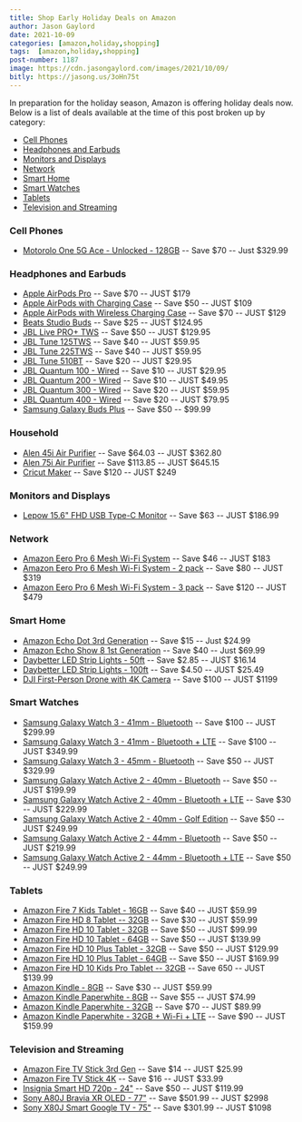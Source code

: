 ```yaml
---
title: Shop Early Holiday Deals on Amazon
author: Jason Gaylord
date: 2021-10-09
categories: [amazon,holiday,shopping]
tags:  [amazon,holiday,shopping]
post-number: 1187
image: https://cdn.jasongaylord.com/images/2021/10/09/
bitly: https://jasong.us/3oHn75t
---
```


In preparation for the holiday season, Amazon is offering holiday deals now. Below is a list of deals available at the time of this post broken up by category:

* [Cell Phones](#cell-phones)
* [Headphones and Earbuds](#headphones-and-earbuds)
* [Monitors and Displays](#monitors-and-displays)
* [Network](#network)
* [Smart Home](#smart-home)
* [Smart Watches](#smart-watches)
* [Tablets](#tablets)
* [Television and Streaming](#television-and-streaming)

### Cell Phones
* [Motorolo One 5G Ace - Unlocked - 128GB](https://www.amazon.com/Motorola-battery-Unlocked-Camera-Silver/dp/B08NWD7K8H?smid=ATVPDKIKX0DER&linkCode=ll1&tag=jasongaylor01-20&linkId=18b671f7332aecd444e343081a969afe&language=en_US&ref_=as_li_ss_tl) -- Save $70 -- Just $329.99

### Headphones and Earbuds
* [Apple AirPods Pro](https://www.amazon.com/Apple-MWP22AM-A-AirPods-Pro/dp/B07ZPC9QD4?&linkCode=ll1&tag=jasongaylor01-20&linkId=471ff11d7768fa583f52e9543677701a&language=en_US&ref_=as_li_ss_tl) -- Save $70 -- JUST $179
* [Apple AirPods with Charging Case](https://www.amazon.com/Apple-AirPods-Charging-Latest-Model/dp/B07PXGQC1Q?&linkCode=ll1&tag=jasongaylor01-20&linkId=4fe5c1b8a525cf7320fcd63e17bfad5e&language=en_US&ref_=as_li_ss_tl) -- Save $50 -- JUST $109
* [Apple AirPods with Wireless Charging Case](https://www.amazon.com/Apple-AirPods-Wireless-Charging-Latest/dp/B07PYLT6DN?&linkCode=ll1&tag=jasongaylor01-20&linkId=158f9c0c386db5d7572a308191bc4d05&language=en_US&ref_=as_li_ss_tl) -- Save $70 -- JUST $129
* [Beats Studio Buds](https://www.amazon.com/Beats-Studio-Cancelling-Earbuds-Built-Bluetooth-Headphones/dp/B096SV8SJG?&linkCode=ll1&tag=jasongaylor01-20&linkId=835efc9c51afc056abdd24fc61ef739f&language=en_US&ref_=as_li_ss_tl) -- Save $25 -- JUST $124.95
* [JBL Live PRO+ TWS](https://www.amazon.com/Live-Cancelling-Headphones-Microphones-Black/dp/B08WPYT7NP?smid=ATVPDKIKX0DER&linkCode=ll1&tag=jasongaylor01-20&linkId=41819535b80cffe6f8b9fd00b44f0f82&language=en_US&ref_=as_li_ss_tl) -- Save $50 -- JUST $129.95
* [JBL Tune 125TWS](https://www.amazon.com/JBL-Tune-125TWS-Wireless-Headphones/dp/B088NGD49M?smid=ATVPDKIKX0DER&linkCode=ll1&tag=jasongaylor01-20&linkId=3177a35c2831bdd0eca7d7404afc283d&language=en_US&ref_=as_li_ss_tl) -- Save $40 -- JUST $59.95
* [JBL Tune 225TWS](https://www.amazon.com/JBL-225TWS-Wireless-Earbud-Headphones/dp/B088NDGYPX?smid=ATVPDKIKX0DER&linkCode=ll1&tag=jasongaylor01-20&linkId=5680c6a64bf02980046e0ceb858e389e&language=en_US&ref_=as_li_ss_tl) -- Save $40 -- JUST $59.95
* [JBL Tune 510BT](https://www.amazon.com/JBL-Tune-510BT-Ear-Headphones/dp/B08WM3LMJF?smid=ATVPDKIKX0DER&linkCode=ll1&tag=jasongaylor01-20&linkId=2e6b11f81adc556d2160b4447762b27d&language=en_US&ref_=as_li_ss_tl) -- Save $20 -- JUST $29.95
* [JBL Quantum 100 - Wired](https://www.amazon.com/JBL-Quantum-100-Over-Ear-Headphones/dp/B084CWCJTW?smid=ATVPDKIKX0DER&linkCode=ll1&tag=jasongaylor01-20&linkId=cc07350dcb9f4ddac703f329d913fbe2&language=en_US&ref_=as_li_ss_tl) -- Save $10 -- JUST $29.95
* [JBL Quantum 200 - Wired](https://www.amazon.com/JBL-Quantum-200-Over-Ear-Headphones/dp/B084CZX3T1?smid=ATVPDKIKX0DER&linkCode=ll1&tag=jasongaylor01-20&linkId=84ccf26a634f0bcdf4dfb90771a6a03d&language=en_US&ref_=as_li_ss_tl) -- Save $10 -- JUST $49.95
* [JBL Quantum 300 - Wired](https://www.amazon.com/JBL-Quantum-300-Over-Ear-Headphones/dp/B084D5QDXN?smid=ATVPDKIKX0DER&linkCode=ll1&tag=jasongaylor01-20&linkId=eba3fe0db7dcd0c6d97bb3c029738389&language=en_US&ref_=as_li_ss_tl) -- Save $20 -- JUST $59.95
* [JBL Quantum 400 - Wired](https://www.amazon.com/JBL-Quantum-400-Headphones-Game-Chat/dp/B084CZDX61?smid=ATVPDKIKX0DER&linkCode=ll1&tag=jasongaylor01-20&linkId=4c9cde0fad62a40993dadef167a94ccf&language=en_US&ref_=as_li_ss_tl) -- Save $20 -- JUST $79.95
* [Samsung Galaxy Buds Plus](https://www.amazon.com/Samsung-Wireless-improved-Charging-included/dp/B083KVM9VW?smid=ATVPDKIKX0DER&linkCode=ll1&tag=jasongaylor01-20&linkId=1cbfb754d07fa6526dcc780aa761f505&language=en_US&ref_=as_li_ss_tl) -- Save $50 -- $99.99

### Household
* [Alen 45i Air Purifier](https://www.amazon.com/Alen-BreatheSmart-45i-Purifier-Allergies/dp/B07J6GCMX3?dchild=1&linkCode=ll1&tag=jasongaylor01-20&linkId=9f14fb26f70c9afd0036d235b3a47927&language=en_US&ref_=as_li_ss_tl) -- Save $64.03 -- JUST $362.80
* [Alen 75i Air Purifier](https://www.amazon.com/Alen-BreatheSmart-Large-Room-Purifier/dp/B07FWSZL24?dchild=1&linkCode=ll1&tag=jasongaylor01-20&linkId=aff5e851e0f0e6636fc6eade3f6713c7&language=en_US&ref_=as_li_ss_tl) -- Save $113.85 -- JUST $645.15
* [Cricut Maker](https://www.amazon.com/deal/73425d5e?showVariations=true&linkCode=ll2&tag=jasongaylor01-20&linkId=38777b2dee680e59e59c199d1429f912&language=en_US&ref_=as_li_ss_tl) -- Save $120 -- JUST $249

### Monitors and Displays
* [Lepow 15.6" FHD USB Type-C Monitor](https://www.amazon.com/Portable-Monitor-Computer-Speakers-Protector/dp/B07V1SQ966?&linkCode=ll1&tag=jasongaylor01-20&linkId=1935dc28762d7d11ac5e98e4ef955ecd&language=en_US&ref_=as_li_ss_tl) -- Save $63 -- JUST $186.99

### Network
* [Amazon Eero Pro 6 Mesh Wi-Fi System](https://www.amazon.com/Eero-Pro-6-Router/dp/B085VNCZHL?smid=ATVPDKIKX0DER&linkCode=ll1&tag=jasongaylor01-20&linkId=6feb11583f30861717178a9b746aba2e&language=en_US&ref_=as_li_ss_tl) -- Save $46 -- JUST $183
* [Amazon Eero Pro 6 Mesh Wi-Fi System - 2 pack](https://www.amazon.com/Staging-Product-Not-Retail-Sale/dp/B0866V73R6?smid=ATVPDKIKX0DER&linkCode=ll1&tag=jasongaylor01-20&linkId=e1882cf22956b4ef7fabb30594899249&language=en_US&ref_=as_li_ss_tl) -- Save $80 -- JUST $319
* [Amazon Eero Pro 6 Mesh Wi-Fi System - 3 pack](https://www.amazon.com/Amazon-eero-pro-6-3-pack/dp/B085VNCZHZ?smid=ATVPDKIKX0DER&linkCode=ll1&tag=jasongaylor01-20&linkId=9caebfb508142d02583406cc31fd8840&language=en_US&ref_=as_li_ss_tl) -- Save $120 -- JUST $479

### Smart Home
* [Amazon Echo Dot 3rd Generation](https://www.amazon.com/Echo-Dot/dp/B07FZ8S74R?&linkCode=ll1&tag=jasongaylor01-20&linkId=dc2ae98b4efde6e8cb3a5c31dfec77dc&language=en_US&ref_=as_li_ss_tl) -- Save $15 -- Just $24.99
* [Amazon Echo Show 8 1st Generation](https://www.amazon.com/Echo-Show-8/dp/B07PF1Y28C?&linkCode=ll1&tag=jasongaylor01-20&linkId=ac8bf1fc7335accb1af99030af1be884&language=en_US&ref_=as_li_ss_tl) -- Save $40 -- Just $69.99
* [Daybetter LED Strip Lights - 50ft](https://www.amazon.com/Daybetter-Lights-Control-Bedroom-Changing/dp/B08JSFH1G6?th=1&linkCode=ll1&tag=jasongaylor01-20&linkId=a771f816ea0af020cd5ab33aa1a151af&language=en_US&ref_=as_li_ss_tl) -- Save $2.85 -- JUST $16.14
* [Daybetter LED Strip Lights - 100ft](https://www.amazon.com/Daybetter-Lights-Control-Bedroom-Changing/dp/B08JSQVBDQ?&linkCode=ll1&tag=jasongaylor01-20&linkId=82b636f3014cd8ddff933af1136e74aa&language=en_US&ref_=as_li_ss_tl) -- Save $4.50 -- JUST $25.49
* [DJI First-Person Drone with 4K Camera](https://www.amazon.com/DJI-FPV-Combo-First-Person-Transmission/dp/B08NQD4FBW?&linkCode=ll1&tag=jasongaylor01-20&linkId=ef7fbe0faff2281af60829939e2908f6&language=en_US&ref_=as_li_ss_tl) -- Save $100 -- JUST $1199

### Smart Watches
* [Samsung Galaxy Watch 3 - 41mm - Bluetooth](https://www.amazon.com/Samsung-Bluetooth-Advanced-monitoring-Tracking/dp/B089DMYSRL?smid=ATVPDKIKX0DER&linkCode=ll1&tag=jasongaylor01-20&linkId=46d401e18acedd8977bc9a3d077d2461&language=en_US&ref_=as_li_ss_tl) -- Save $100 -- JUST $299.99
* [Samsung Galaxy Watch 3 - 41mm - Bluetooth + LTE](https://www.amazon.com/Samsung-Bluetooth-Unlocked-Advanced-monitoring/dp/B089DMR9LD?smid=ATVPDKIKX0DER&linkCode=ll1&tag=jasongaylor01-20&linkId=7baec4c79cd98088a6ff466c12a67080&language=en_US&ref_=as_li_ss_tl) -- Save $100 -- JUST $349.99
* [Samsung Galaxy Watch 3 - 45mm - Bluetooth](https://www.amazon.com/Samsung-Bluetooth-Advanced-monitoring-Tracking/dp/B089DQ276V?smid=ATVPDKIKX0DER&linkCode=ll1&tag=jasongaylor01-20&linkId=5600bbda1eb6d0c7a1a2492403c1755e&language=en_US&ref_=as_li_ss_tl) -- Save $50 -- JUST $329.99
* [Samsung Galaxy Watch Active 2 - 40mm - Bluetooth](https://www.amazon.com/Samsung-enhanced-tracking-analysis-coaching/dp/B07VNBC9Z9?smid=ATVPDKIKX0DER&linkCode=ll1&tag=jasongaylor01-20&linkId=7ff053393be892246274526fb38800a7&language=en_US&ref_=as_li_ss_tl) -- Save $50 -- JUST $199.99
* [Samsung Galaxy Watch Active 2 - 40mm - Bluetooth + LTE](https://www.amazon.com/Samsung-Enhanced-Tracking-Analysis-Bluetooth/dp/B07YXS8FLX?smid=ATVPDKIKX0DER&linkCode=ll1&tag=jasongaylor01-20&linkId=094250ab96a7c343a305a02a7ce2b89f&language=en_US&ref_=as_li_ss_tl) -- Save $30 -- JUST $229.99
* [Samsung Galaxy Watch Active 2 - 40mm - Golf Edition](https://www.amazon.com/Samsung-Electronics-Galaxy-Watch-Active2/dp/B086RP4SN3?smid=ATVPDKIKX0DER&linkCode=ll1&tag=jasongaylor01-20&linkId=a2b894a52cfec265f9e8675251b25b4f&language=en_US&ref_=as_li_ss_tl) -- Save $50 -- JUST $249.99
* [Samsung Galaxy Watch Active 2 - 44mm - Bluetooth](https://www.amazon.com/Samsung-Enhanced-Tracking-Analysis-Coaching/dp/B07VQJ56T3?smid=ATVPDKIKX0DER&linkCode=ll1&tag=jasongaylor01-20&linkId=5e87034e77ee737de53ffda9580b4f39&language=en_US&ref_=as_li_ss_tl) -- Save $50 -- JUST $219.99
* [Samsung Galaxy Watch Active 2 - 44mm - Bluetooth + LTE](https://www.amazon.com/Samsung-Enhanced-Tracking-Analysis-Bluetooth/dp/B07YXSBJMZ?smid=ATVPDKIKX0DER&linkCode=ll1&tag=jasongaylor01-20&linkId=c2b57d78d99d4daece1b0e54a9e96a21&language=en_US&ref_=as_li_ss_tl) -- Save $50 -- JUST $249.99

### Tablets
* [Amazon Fire 7 Kids Tablet - 16GB](https://www.amazon.com/Fire-7-Kids-Edition-Tablet/dp/B07H8WS1FT?&linkCode=ll1&tag=jasongaylor01-20&linkId=912c0f316179a3ef2a5da5cec36b543c&language=en_US&ref_=as_li_ss_tl) -- Save $40 -- JUST $59.99
* [Amazon Fire HD 8 Tablet -- 32GB](https://www.amazon.com/Fire-HD-8-tablet/dp/B07TMJ1R3X?&linkCode=ll1&tag=jasongaylor01-20&linkId=fc1993c3da4025a15da0e063288cffdb&language=en_US&ref_=as_li_ss_tl) -- Save $30 -- JUST $59.99
* [Amazon Fire HD 10 Tablet - 32GB](https://www.amazon.com/Fire-HD-10-tablet/dp/B08BX7FV5L?&linkCode=ll1&tag=jasongaylor01-20&linkId=bf19fdbc436fd3472f6a846a5c391451&language=en_US&ref_=as_li_ss_tl) -- Save $50 -- JUST $99.99
* [Amazon Fire HD 10 Tablet - 64GB](https://www.amazon.com/Fire-HD-10-tablet/dp/B08BX8CW9V?th=1&linkCode=ll1&tag=jasongaylor01-20&linkId=c80778961a3590189e76eddfb6a1cef6&language=en_US&ref_=as_li_ss_tl) -- Save $50 -- JUST $139.99
* [Amazon Fire HD 10 Plus Tablet - 32GB](https://www.amazon.com/Fire-HD-10-Plus-tablet/dp/B08F6FYN6B?&linkCode=ll1&tag=jasongaylor01-20&linkId=ec2284ff8121487f947ae258e03f53a6&language=en_US&ref_=as_li_ss_tl) -- Save $50 -- JUST $129.99
* [Amazon Fire HD 10 Plus Tablet - 64GB](https://www.amazon.com/Fire-HD-10-Plus-tablet/dp/B08BX6B43K?&linkCode=ll1&tag=jasongaylor01-20&linkId=4679a1b270d4d0b4c3963ea0dfdb9cf4&language=en_US&ref_=as_li_ss_tl) -- Save $50 -- JUST $169.99
* [Amazon Fire HD 10 Kids Pro Tablet -- 32GB](https://www.amazon.com/Fire-HD-10-Kids-Pro-tablet/dp/B08H3W1XCW?&linkCode=ll1&tag=jasongaylor01-20&linkId=05cd2593d73ca331166b33bbb89a22c4&language=en_US&ref_=as_li_ss_tl) -- Save 650 -- JUST $139.99
* [Amazon Kindle - 8GB](https://www.amazon.com/Kindle-Now-with-Built-in-Front-Light/dp/B07978J597?&linkCode=ll1&tag=jasongaylor01-20&linkId=8a2d4be51e16e19db545bb6f3ab5ea87&language=en_US&ref_=as_li_ss_tl) -- Save $30 -- JUST $59.99
* [Amazon Kindle Paperwhite - 8GB](https://www.amazon.com/Kindle-Paperwhite-Waterproof-Storage-Special/dp/B07PS737QQ?&linkCode=ll1&tag=jasongaylor01-20&linkId=e7fb2cdfd92ea01c1cd3951b23edc870&language=en_US&ref_=as_li_ss_tl) -- Save $55 -- JUST $74.99
* [Amazon Kindle Paperwhite - 32GB](https://www.amazon.com/All-new-Kindle-Paperwhite-Waterproof-Storage/dp/B07745PV5G?smid=ATVPDKIKX0DER&linkCode=ll1&tag=jasongaylor01-20&linkId=19dd11b3d41f96f3a0667ec1bced5196&language=en_US&ref_=as_li_ss_tl) -- Save $70 -- JUST $89.99
* [Amazon Kindle Paperwhite - 32GB + Wi-Fi + LTE](https://www.amazon.com/All-new-Kindle-Paperwhite-Waterproof-Storage/dp/B075RNKT6G?smid=ATVPDKIKX0DER&linkCode=ll1&tag=jasongaylor01-20&linkId=98ca0099bd793d027958f073d90c586d&language=en_US&ref_=as_li_ss_tl) -- Save $90 -- JUST $159.99

### Television and Streaming
* [Amazon Fire TV Stick 3rd Gen](https://www.amazon.com/fire-tv-stick-with-3rd-gen-alexa-voice-remote/dp/B08C1W5N87?&linkCode=ll1&tag=jasongaylor01-20&linkId=0efdeed033b76eed13e3328adfc5c62d&language=en_US&ref_=as_li_ss_tl) -- Save $14 -- JUST $25.99
* [Amazon Fire TV Stick 4K](https://www.amazon.com/Fire-TV-Stick-4K-with-Alexa-Voice-Remote/dp/B079QHML21?&linkCode=ll1&tag=jasongaylor01-20&linkId=2003d3e8a85aee63ec63d1506b146a3e&language=en_US&ref_=as_li_ss_tl) -- Save $16 -- JUST $33.99
* [Insignia Smart HD 720p - 24"](https://www.amazon.com/All-New-Insignia-NS-24DF310NA21-24-inch-Smart/dp/B0874YZVWK?&linkCode=ll1&tag=jasongaylor01-20&linkId=3e723826fc80318970c10f3ddeee574a&language=en_US&ref_=as_li_ss_tl) -- Save $50 -- JUST $119.99
* [Sony A80J Bravia XR OLED - 77"](https://www.amazon.com/dp/B08TL48K9M?&linkCode=ll1&tag=jasongaylor01-20&linkId=60806cb74c5cd084482da6c6b4369a4d&language=en_US&ref_=as_li_ss_tl) -- Save $501.99 -- JUST $2998
* [Sony X80J Smart Google TV - 75"](https://www.amazon.com/Sony-X80J-Inch-Compatibility-KD75X80J/dp/B08QXJH5C8?&linkCode=ll1&tag=jasongaylor01-20&linkId=5ebf194ba86a35a80883e73ee21c2454&language=en_US&ref_=as_li_ss_tl) -- Save $301.99 -- JUST $1098